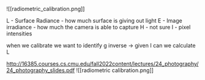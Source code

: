 ![[radiometric_calibration.png]]

L - Surface Radiance - how much surface is giving out light
E - Image irradiance - how much the camera is able to capture 
H - not sure 
I - pixel intensities 

when we calibrate we want to identify g inverse -> given I can we calculate L 



http://16385.courses.cs.cmu.edu/fall2022content/lectures/24_photography/24_photography_slides.pdf
![[radiometric calibration.png]]
